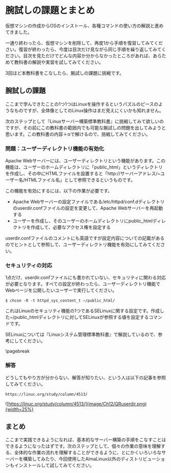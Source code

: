 # 腕試しの課題とまとめ
仮想マシンの作成からOSのインストール、各種コマンドの使い方の解説と進めてきました。

一通り終わったら、仮想マシンを削除して、再度1から手順を復習してみてください。復習が終わったら、今度は目次だけ見ながら同じ手順を繰り返してみてください。目次を見ただけでどんな内容か分からなかったところがあれば、あらためて教科書の解説や実習を試してみてください。

3回ほど本教科書をこなしたら、腕試しの課題に挑戦です。

## 腕試しの課題
ここまで学んできたことの1つ1つはLinuxを操作するというパズルのピースのようなものですが、全体像としてのLinux操作はまだ見えにくいかも知れません。

次のステップとして『Linuxサーバー構築標準教科書』に挑戦してみて欲しいのですが、その前にこの教科書の範囲内でも可能な腕試しの問題を出してみようと思います。この教科書の内容＋αで解けるので、挑戦してみてください。

### 問題：ユーザーディレクトリ機能の有効化
Apache Webサーバーには、ユーザーディレクトリという機能があります。この機能は、ユーザーのホームディレクトリに「public_html」というディレクトリを作成し、その中にHTMLファイルを設置すると「http://サーバーアドレス/~ユーザー名/HTMLファイル名」として参照できるというものです。

この機能を有効にするには、以下の作業が必要です。

- Apache Webサーバーの設定ファイルである/etc/httpd/conf.dディレクトリのuserdir.confファイルの設定を変更して、Apache Webサーバーを再起動する
- ユーザーを作成し、そのユーザーのホームディレクトリにpublic_htmlディレクトリを作成して、必要なアクセス権を設定する

userdir.confファイルのコメントにも英語ですが設定内容についての記載があるのでヒントとして参照して、ユーザーディレクトリ機能を有効にしてみてください。

### セキュリティの対応
1点だけ、userdir.confファイルにも書かれていない、セキュリティに関わる対応が必要となります。すべての設定が終わったら、ユーザーディレクトリ機能でWebページを公開したいユーザーで実行してください。

```
$ chcon -R -t httpd_sys_content_t ~/public_html/
```

これはLinuxのセキュリティ機能の1つであるSELinuxに関する設定です。作成した~/public_htmlディレクトリに対してSELinuxが参照する値を設定するコマンドです。

SELinuxについては『Linuxシステム管理標準教科書』で解説しているので、参考にしてください。

\pagebreak

### 解答
どうしてもやり方が分からない、解答が知りたい、という人は以下の記事を参照してみてください。

```
https://linuc.org/study/column/4513/
```

![https://linuc.org/study/column/4513/](image/Ch12/QRuserdir.png){width=25%}


## まとめ
ここまで実践できるようになれば、基本的なサーバー構築の手順をこなすことはできるようになったはずです。次のステップとして、個々の作業の意味を理解する、全体的な作業の流れを理解することができるように、とにかくいろいろなサーバーを構築してみたり、今回使用したAlmaLinux以外のディストリビューションもインストールして試してみてください。

